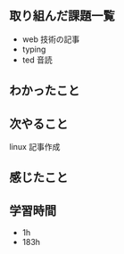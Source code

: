 ## 取り組んだ課題一覧
- web 技術の記事
- typing
- ted 音読

## わかったこと

## 次やること
linux 記事作成

## 感じたこと

## 学習時間
- 1h
- 183h 